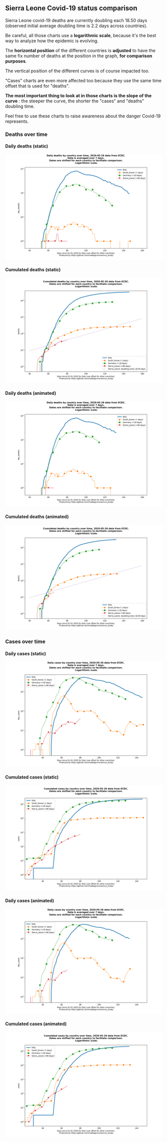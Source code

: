 ## Sierra Leone Covid-19 status comparison 

Sierra Leone covid-19 deaths are currently doubling each 18.50 days (observed initial average doubling time is 2.2 days across countries).



Be careful, all those charts use a **logarithmic scale**, because it's the best way to analyze how the epidemic is evolving.
 
The **horizontal position** of the different countries is **adjusted** to have the same fix number of deaths at the position in the graph, **for comparison purposes**.

The vertical position of the different curves is of course impacted too.

"Cases" charts are even more affected too because they use the same time offset that is used for "deaths".

**The most important thing to look at in those charts is the slope of the curve** : the steeper the curve, the shorter the "cases" and "deaths" doubling time.

Feel free to use these charts to raise awareness about the danger Covid-19 represents. 


 
### Deaths over time
 
#### Daily deaths (static)
![Sierra Leone covid-19 daily deaths static chart](https://raw.githubusercontent.com/madlag/coronavirus_study/master/notebooks/graphs/2020-05-26/countries/Sierra_Leone/2020-05-26_Sierra_Leone_day_deaths.png "Sierra Leone covid-19 day_deaths static chart")   
 
#### Cumulated deaths (static)
![Sierra Leone covid-19 cumulated deaths static chart](https://raw.githubusercontent.com/madlag/coronavirus_study/master/notebooks/graphs/2020-05-26/countries/Sierra_Leone/2020-05-26_Sierra_Leone_deaths.png "Sierra Leone covid-19 deaths static chart")   
 
#### Daily deaths (animated)
![Sierra Leone covid-19 daily deaths animated chart](https://raw.githubusercontent.com/madlag/coronavirus_study/master/notebooks/graphs/2020-05-26/countries/Sierra_Leone/2020-05-26_Sierra_Leone_day_deaths.gif "Sierra Leone covid-19 day_deaths animated chart")   
 
#### Cumulated deaths (animated)
![Sierra Leone covid-19 cumulated deaths animated chart](https://raw.githubusercontent.com/madlag/coronavirus_study/master/notebooks/graphs/2020-05-26/countries/Sierra_Leone/2020-05-26_Sierra_Leone_deaths.gif "Sierra Leone covid-19 deaths animated chart")   

 
### Cases over time
 
#### Daily cases (static)
![Sierra Leone covid-19 daily cases static chart](https://raw.githubusercontent.com/madlag/coronavirus_study/master/notebooks/graphs/2020-05-26/countries/Sierra_Leone/2020-05-26_Sierra_Leone_day_cases.png "Sierra Leone covid-19 day_cases static chart")   
 
#### Cumulated cases (static)
![Sierra Leone covid-19 cumulated cases static chart](https://raw.githubusercontent.com/madlag/coronavirus_study/master/notebooks/graphs/2020-05-26/countries/Sierra_Leone/2020-05-26_Sierra_Leone_cases.png "Sierra Leone covid-19 cases static chart")   
 
#### Daily cases (animated)
![Sierra Leone covid-19 daily cases animated chart](https://raw.githubusercontent.com/madlag/coronavirus_study/master/notebooks/graphs/2020-05-26/countries/Sierra_Leone/2020-05-26_Sierra_Leone_day_cases.gif "Sierra Leone covid-19 day_cases animated chart")   
 
#### Cumulated cases (animated)
![Sierra Leone covid-19 cumulated cases animated chart](https://raw.githubusercontent.com/madlag/coronavirus_study/master/notebooks/graphs/2020-05-26/countries/Sierra_Leone/2020-05-26_Sierra_Leone_cases.gif "Sierra Leone covid-19 cases animated chart")   

